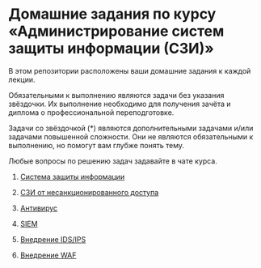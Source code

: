 # Домашние задания по курсу «Администрирование систем защиты информации (СЗИ)»

В этом репозитории расположены ваши домашние задания к каждой лекции. 

Обязательными к выполнению являются задачи без указания звёздочки. Их выполнение необходимо для получения зачёта и диплома о профессиональной переподготовке.

Задачи со звёздочкой (*) являются дополнительными задачами и/или задачами повышенной сложности. Они не являются обязательными к выполнению, но помогут вам глубже понять тему.

Любые вопросы по решению задач задавайте в чате курса.

1. [Система защиты информации](01/)

2. [СЗИ от несанкционированного доступа](02/)

3. [Антивирус](03/)

4. [SIEM](04/)

5. [Внедрение IDS/IPS](05/)

6. [Внедрение WAF](06/) 
